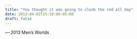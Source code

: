 ```yaml
---
title: "You thought it was going to clunk the red all day"
date: 2013-04-02T15:19:00-05:00
draft: false
---
```

— 2013 Men’s Worlds
<!--more--> 

